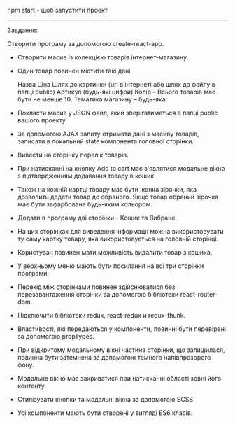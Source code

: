 npm start - щоб запустити проект


_____________________________________

Завдання:

Створити програму за допомогою create-react-app.

- Створити масив із колекцією товарів інтернет-магазину.
- Один товар повинен містити такі дані

    Назва
    Ціна
    Шлях до картинки (url в інтернеті або шлях до файлу в папці public)
    Артикул (будь-які цифри)
    Колір – Всього товарів має бути не менше 10. Тематика магазину – будь-яка.

- Покласти масив у JSON файл, який зберігатиметься в папці public вашого проекту.
- За допомогою AJAX запиту отримати дані з масиву товарів, записати в локальний state компонента головної сторінки.
- Вивести на сторінку перелік товарів.
- При натисканні на кнопку Add to cart має з'являтися модальне вікно з підтвердженням додавання товару в кошик
- Також на кожній картці товару має бути іконка зірочки, яка дозволить додати товар до обраного. Якщо товар обраний зірочка має бути зафарбована будь-яким кольором.
- Додати в програму дві сторінки - Кошик та Вибране.
- На цих сторінках для виведення інформації можна використовувати ту саму картку товару, яка використовується на головній сторінці.
- Користувач повинен мати можливість видалити товар з кошика.
- У верхньому меню мають бути посилання на всі три сторінки програми.
- Перехід між сторінками повинен здійснюватися без перезавантаження сторінки за допомогою бібліотеки react-router-dom.
- Підключити бібліотеки redux, react-redux и redux-thunk.

- Властивості, які передаються у компоненти, повинні бути перевірені за допомогою propTypes.
- При відкритому модальному вікні частина сторінки, що залишилася, повинна бути затемнена за допомогою темного напівпрозорого фону.
- Модальне вікно має закриватися при натисканні області зовні його контенту.
- Стилізувати кнопки та модальні вікна за допомогою SCSS
- Усі компоненти мають бути створені у вигляді ES6 класів.